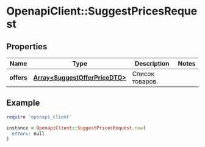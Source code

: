# OpenapiClient::SuggestPricesRequest

## Properties

| Name | Type | Description | Notes |
| ---- | ---- | ----------- | ----- |
| **offers** | [**Array&lt;SuggestOfferPriceDTO&gt;**](SuggestOfferPriceDTO.md) | Список товаров. |  |

## Example

```ruby
require 'openapi_client'

instance = OpenapiClient::SuggestPricesRequest.new(
  offers: null
)
```

